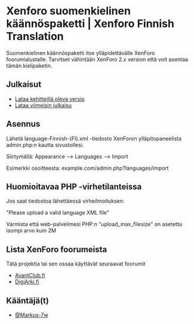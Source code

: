 # Xenforo suomenkielinen käännöspaketti | Xenforo Finnish Translation

Suomenkielinen käännöspaketti itse ylläpidettävälle XenForo foorumialustalle. Tarvitset vähintään XenForo 2.x version että voit asentaa tämän kielipaketin.

## Julkaisut

- [Lataa kehitteillä oleva versio](https://github.com/Markus-7w/XenForo-suomeksi/archive/refs/heads/main.zip)
- [Lataa viimeisin julkaisu](https://github.com/Markus-7w/XenForo-suomeksi/releases)

## Asennus

Lähetä language-Finnish-(FI).xml -tiedosto XenForon ylläpitopaneelista admin.php:n kautta sivustollesi. 

Siirtymällä: Appearance --> Languages --> Import

Esimerkki osoitteesta: example.com/admin.php?languages/import
    
## Huomioitavaa PHP -virhetilanteissa

Jos saat tiedostoa lähettäessä virheilmoituksen:

"Please upload a valid language XML file" 

Varmista että web-palvelimesi PHP:n "upload_max_filesize" on asetettu isompi arvo kuin 2M

## Lista XenForo foorumeista

Tätä projektia tai sen ossaa käyttävät seuraavat foorumit

- [AvantClub.fi](https://www.avantclub.fi/)
- [DigiArki.fi](https://palsta.digiarki.fi/)


## Kääntäjä(t)

- [@Markus-7w](https://github.com/Markus-7w)

